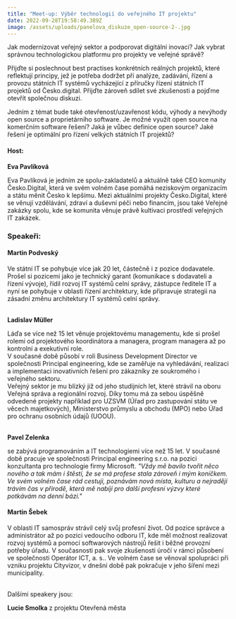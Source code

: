 ```yaml
---
title: "Meet-up: Výběr technologií do veřejného IT projektu"
date: 2022-09-28T19:58:49.389Z
image: /assets/uploads/panelova_diskuze_open-source-2-.jpg
---
```

<!--StartFragment-->

Jak modernizovat veřejný sektor a podporovat digitální inovaci? Jak vybrat správnou technologickou platformu pro projekty ve veřejné správě?

Přijďte si poslechnout best practises konkrétních reálných projektů, které reflektují principy, jež je potřeba dodržet při analýze, zadávání, řízení a provozu státních IT systémů vycházející z příručky řízení státních IT projektů od Česko.digital. Přijďte zároveň sdílet své zkušenosti a pojďme otevřít společnou diskuzi.

Jedním z témat bude také otevřenost/uzavřenost kódu, výhody a nevýhody open source a proprietárního software. Je možné využít open source na komerčním software řešení? Jaká je vůbec definice open source? Jaké řešení je optimální pro řízení velkých státních IT projektů?

<!--EndFragment-->

<!--StartFragment-->

#### Host: 

**Eva Pavlíková**

Eva Pavlíková je jedním ze spolu-zakladatelů a aktuálně také CEO komunity Česko.Digital, která ve svém volném čase pomáhá neziskovým organizacím a státu měnit Česko k lepšímu. Mezi aktuálními projekty Česko.Digital, které se věnují vzdělávání, zdraví a duševní péči nebo financím, jsou také Veřejné zakázky spolu, kde se komunita věnuje právě kultivaci prostředí veřejných IT zakázek. 

### Speakeři:

#### Martin Podveský

Ve státní IT se pohybuje více jak 20 let, částečně i z pozice dodavatele. Prošel si pozicemi jako je technický garant (komunikace s dodavateli a řízení vývoje), řídil rozvoj IT systémů celní správy, zástupce ředitele IT a nyní se pohybuje v oblasti řízení architektury, kde připravuje strategii na zásadní změnu architektury IT systémů celní správy.

\
**Ladislav Müller**

Láďa se více než 15 let věnuje projektovému managementu, kde si prošel rolemi od projektového koordinátora a managera, program managera až po kontrolní a exekutivní role.\
V současné době působí v roli Business Development Director ve společnosti Principal engineering, kde se zaměřuje na vyhledávání, realizaci a implementaci inovativních řešení pro zákazníky ze soukromého i veřejného sektoru.\
Veřejný sektor je mu blízký již od jeho studijních let, které strávil na oboru Veřejná správa a regionální rozvoj. Díky tomu má za sebou úspěšně odvedené projekty například pro UZSVM (Úřad pro zastupování státu ve věcech majetkových), Ministerstvo průmyslu a obchodu (MPO) nebo Úřad pro ochranu osobních údajů (UOOU).

\
**Pavel Zelenka**

se zabývá programováním a IT technologiemi více než 15 let. V současné době pracuje ve společnosti Principal engineering s.r.o. na pozici konzultanta pro technologie firmy Microsoft. *"Vždy mě bavilo tvořit něco nového a tak mám i štěstí, že se má profese stala zároveň i mým koníčkem. Ve svém volném čase rád cestuji, poznávám nová místa, kulturu a nejraději trávím čas v přírodě, která mě nabíjí pro další profesní výzvy které potkávám na denní bázi."*

#### Martin Šebek

V oblasti IT samospráv strávil celý svůj profesní život. Od pozice správce a administrátor až po pozici vedoucího odboru IT, kde měl možnost realizovat rozvoj systémů a pomocí softwarových nástrojů řešit i běžné provozní potřeby úřadu. V současnosti pak svoje zkušenosti úročí v rámci působení ve společnosti Operátor ICT, a. s.. Ve volném čase se věnoval spolupráci při vzniku projektu Cityvizor, v dnešní době pak pokračuje v jeho šíření mezi municipality.

\
Dalšími speakery jsou:

**Lucie Smolka** z projektu Otevřená města

<!--EndFragment-->